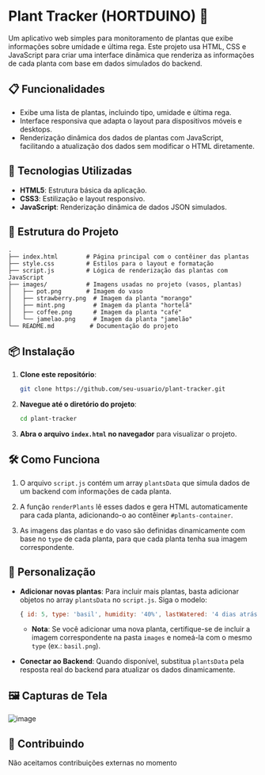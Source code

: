 # Plant Tracker (HORTDUINO) 🌱

Um aplicativo web simples para monitoramento de plantas que exibe informações sobre umidade e última rega. Este projeto usa HTML, CSS e JavaScript para criar uma interface dinâmica que renderiza as informações de cada planta com base em dados simulados do backend.

## 📋 Funcionalidades

- Exibe uma lista de plantas, incluindo tipo, umidade e última rega.
- Interface responsiva que adapta o layout para dispositivos móveis e desktops.
- Renderização dinâmica dos dados de plantas com JavaScript, facilitando a atualização dos dados sem modificar o HTML diretamente.

## 🚀 Tecnologias Utilizadas

- **HTML5**: Estrutura básica da aplicação.
- **CSS3**: Estilização e layout responsivo.
- **JavaScript**: Renderização dinâmica de dados JSON simulados.

## 📂 Estrutura do Projeto

```plaintext
.
├── index.html        # Página principal com o contêiner das plantas
├── style.css         # Estilos para o layout e formatação
├── script.js         # Lógica de renderização das plantas com JavaScript
├── images/           # Imagens usadas no projeto (vasos, plantas)
│   ├── pot.png       # Imagem do vaso
│   ├── strawberry.png  # Imagem da planta "morango"
│   ├── mint.png        # Imagem da planta "hortelã"
│   ├── coffee.png      # Imagem da planta "café"
│   └── jamelao.png     # Imagem da planta "jamelão"
└── README.md          # Documentação do projeto
```

## 📦 Instalação

1. **Clone este repositório**:
    ```bash
    git clone https://github.com/seu-usuario/plant-tracker.git
    ```
2. **Navegue até o diretório do projeto**:
    ```bash
    cd plant-tracker
    ```
3. **Abra o arquivo `index.html` no navegador** para visualizar o projeto.

## 🛠️ Como Funciona

1. O arquivo `script.js` contém um array `plantsData` que simula dados de um backend com informações de cada planta.
   
2. A função `renderPlants` lê esses dados e gera HTML automaticamente para cada planta, adicionando-o ao contêiner `#plants-container`.

3. As imagens das plantas e do vaso são definidas dinamicamente com base no `type` de cada planta, para que cada planta tenha sua imagem correspondente.

## 🔧 Personalização

- **Adicionar novas plantas**: Para incluir mais plantas, basta adicionar objetos no array `plantsData` no `script.js`. Siga o modelo:
    ```javascript
    { id: 5, type: 'basil', humidity: '40%', lastWatered: '4 dias atrás' }
    ```
    - **Nota**: Se você adicionar uma nova planta, certifique-se de incluir a imagem correspondente na pasta `images` e nomeá-la com o mesmo `type` (ex.: `basil.png`).

- **Conectar ao Backend**: Quando disponível, substitua `plantsData` pela resposta real do backend para atualizar os dados dinamicamente.

## 🖼️ Capturas de Tela

![image](https://github.com/user-attachments/assets/32c1918d-8f09-488e-bf16-197f8c198559)

## 📝 Contribuindo

Não aceitamos contribuições externas no momento

